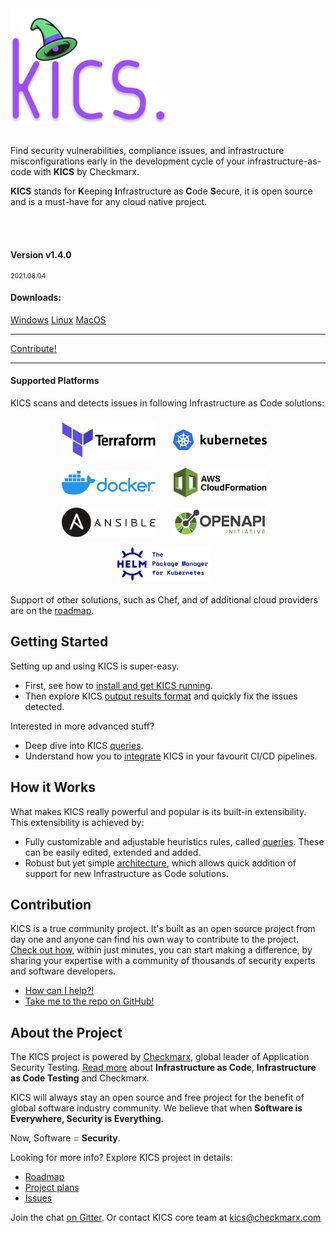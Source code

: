 
<div class="row" >
    <div class="col-6 text-center" >
        <img alt="KICS - Keeping Infrastructure as Code Secure" src="img/logo/kics-logo-docs.png" width="250">
        <br/>
         <br/>
        <p>Find security vulnerabilities, compliance issues, and infrastructure misconfigurations early in the development cycle of your infrastructure-as-code with <b>KICS</b> by Checkmarx.</p>
        <p><b>KICS</b> stands for <b>K</b>eeping <b>I</b>nfrastructure as <b>C</b>ode <b>S</b>ecure, it is open source and is a must-have for any cloud native project.</p>
    </div>
    <div class="col-6 text-center">
        <br/><br/>
        <h4>Version v1.4.0</h4>
        <p style="font-size:8pt">2021.08.04<p>
        <h4>Downloads:</h4>
        <a class="btn btn-success" href="https://github.com/Checkmarx/kics/releases/download/vv1.4.0/kics_v1.4.0_windows_x64.zip">Windows</a>
        <a class="btn btn-success" href="https://github.com/Checkmarx/kics/releases/download/vv1.4.0/kics_v1.4.0_linux_x64.tar.gz">Linux</a>
        <a class="btn btn-success" href="https://github.com/Checkmarx/kics/releases/download/vv1.4.0/kics_v1.4.0_darwin_x64.tar.gz">MacOS</a>
        <hr/>
        <a class="btn btn-outline-success"  href="https://docs.kics.io/latest/CONTRIBUTING">Contribute!</a>
    </div>
</div>


---



#### Supported Platforms

KICS scans and detects issues in following Infrastructure as Code solutions:

<div style="display:flex;flex:1;flex-wrap:wrap;align-items:center;justify-content:center">
<div style="min-width:150;flex:0 0 25%;display:flex;align-items:center;justify-content:center;margin:8px">
        <img alt="Terraform" src="img/logo-terraform.png" width="150" style="min-width:150px">&nbsp;&nbsp;&nbsp;
</div>
<div style="min-width:150;flex:0 0 25%;display:flex;align-items:center;justify-content:center;margin:8px">
        <img alt="Kubernetes" src="img/logo-k8s.png"  width="150" style="min-width:150px">&nbsp;&nbsp;&nbsp;
</div>
<div style="min-width:150;flex:0 0 25%;display:flex;align-items:center;justify-content:center;margin:8px">
        <img alt="Docker" src="img/logo-docker.png"  width="150" style="min-width:150px">&nbsp;&nbsp;&nbsp;
</div>
<div style="min-width:150;flex:0 0 25%;display:flex;align-items:center;justify-content:center;margin:8px">
        <img alt="CloudFormation" src="img/logo-cf.png"  width="150" style="min-width:150px">&nbsp;&nbsp;&nbsp;
</div>
<div style="min-width:150;flex:0 0 25%;display:flex;align-items:center;justify-content:center;margin:8px">
        <img alt="Ansible" src="img/logo-ansible.png"  width="150" style="min-width:150px">&nbsp;&nbsp;&nbsp;
</div>
<div style="min-width:150;flex:0 0 25%;display:flex;align-items:center;justify-content:center;margin:8px">
        <img alt="OpenAPI" src="img/logo-openapi.png"  width="150" style="min-width:150px">&nbsp;&nbsp;&nbsp;
</div>
<div style="min-width:150;flex:0 0 25%;display:flex;align-items:center;justify-content:center;margin:8px">
        <img alt="OpenAPI" src="img/logo-helm.png"  width="150" style="min-width:150px">&nbsp;&nbsp;&nbsp;
</div>
</div>

Support of other solutions, such as Chef, and of additional cloud providers are on the [roadmap](roadmap.md).


## Getting Started

Setting up and using KICS is super-easy.

- First, see how to [install and get KICS running](getting-started.md).
- Then explore KICS [output results format](results.md) and quickly fix the issues detected.

Interested in more advanced stuff?
- Deep dive into KICS [queries](queries.md).
- Understand how you to [integrate](integrations.md) KICS in your favourit CI/CD pipelines.

## How it Works

What makes KICS really powerful and popular is its built-in extensibility. This extensibility is achieved by:

- Fully customizable and adjustable heuristics rules, called [queries](queries.md). These can be easily edited, extended and added.
- Robust but yet simple [architecture](architecture.md), which allows quick addition of support for new Infrastructure as Code solutions.


## Contribution

KICS is a true community project. It's built as an open source project from day one and anyone can find his own way to contribute to the project.
[Check out how](CONTRIBUTING.md), within just minutes, you can start making a difference, by sharing your expertise with a community of thousands of security experts and software developers.

- [How can I help?!](CONTRIBUTING.md)
- <a href="https://github.com/Checkmarx/kics/" target="_blank">Take me to the repo on GitHub!</a>

## About the Project

The KICS project is powered by <a href="https://www.checkmarx.com/" target="_blank">Checkmarx</a>, global leader of Application Security Testing.
[Read more](about.md) about **Infrastructure as Code**, **Infrastructure as Code Testing** and Checkmarx.

KICS will always stay an open source and free project for the benefit of global software industry community.
We believe that when **Software is Everywhere, Security is Everything**.

Now, Software <span style="color: #5FBB46">**=**</span> **Security**.

Looking for more info? Explore KICS project in details:

- [Roadmap](roadmap.md)
- <a href="https://github.com/Checkmarx/kics/projects" target="_blank">Project plans</a>
- <a href="https://github.com/Checkmarx/kics/issues" target="_blank">Issues</a>

Join the chat <a href="https://gitter.im/kics-io/community" target="_blank">on Gitter</a>.
Or contact KICS core team at [kics@checkmarx.com](mailto:kics@checkmarx.com)

